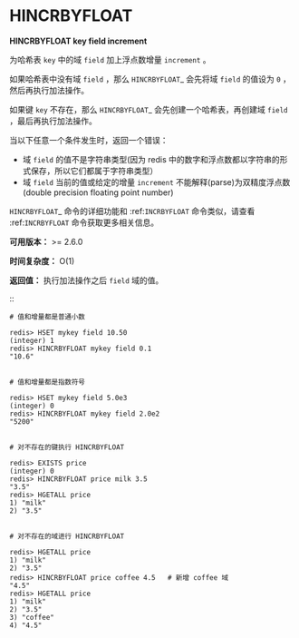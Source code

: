 # HINCRBYFLOAT


**HINCRBYFLOAT key field increment**

为哈希表 ``key`` 中的域 ``field`` 加上浮点数增量 ``increment`` 。

如果哈希表中没有域 ``field`` ，那么 `HINCRBYFLOAT`_ 会先将域 ``field`` 的值设为 ``0`` ，然后再执行加法操作。

如果键 ``key`` 不存在，那么 `HINCRBYFLOAT`_ 会先创建一个哈希表，再创建域 ``field`` ，最后再执行加法操作。

当以下任意一个条件发生时，返回一个错误：

- 域 ``field`` 的值不是字符串类型(因为 redis 中的数字和浮点数都以字符串的形式保存，所以它们都属于字符串类型）
- 域 ``field`` 当前的值或给定的增量 ``increment`` 不能解释(parse)为双精度浮点数(double precision floating point number)

`HINCRBYFLOAT`_ 命令的详细功能和 :ref:`INCRBYFLOAT` 命令类似，请查看 :ref:`INCRBYFLOAT` 命令获取更多相关信息。

**可用版本：**
    >= 2.6.0

**时间复杂度：**
    O(1)

**返回值：**
    执行加法操作之后 ``field`` 域的值。

::

    # 值和增量都是普通小数

    redis> HSET mykey field 10.50
    (integer) 1
    redis> HINCRBYFLOAT mykey field 0.1
    "10.6"


    # 值和增量都是指数符号

    redis> HSET mykey field 5.0e3
    (integer) 0
    redis> HINCRBYFLOAT mykey field 2.0e2
    "5200"


    # 对不存在的键执行 HINCRBYFLOAT

    redis> EXISTS price
    (integer) 0
    redis> HINCRBYFLOAT price milk 3.5
    "3.5"
    redis> HGETALL price
    1) "milk"
    2) "3.5"


    # 对不存在的域进行 HINCRBYFLOAT

    redis> HGETALL price
    1) "milk"
    2) "3.5"
    redis> HINCRBYFLOAT price coffee 4.5   # 新增 coffee 域
    "4.5"
    redis> HGETALL price
    1) "milk"
    2) "3.5"
    3) "coffee"
    4) "4.5"
